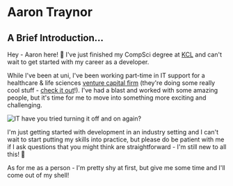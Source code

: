 # Aaron Traynor

## A Brief Introduction...

Hey - Aaron here! :wave: I've just finished my CompSci degree at [KCL](https://www.kcl.ac.uk) and can't wait to get started with my career as a developer.

While I've been at uni, I've been working part-time in IT support for a healthcare & life sciences [venture capital firm](https://svhealthinvestors.com/) (they're doing some really cool stuff - [check it out](https://www.cancerresearchuk.org/about-us/cancer-news/press-release/2019-07-02-cancer-research-uk-forms-collaboration-with-sv-health-investors-to-accelerate-development-of-cancer)!). I've had a blast and worked with some amazing people, but it's time for me to move into something more exciting and challenging.

![IT have you tried turning it off and on again?](https://media.giphy.com/media/DUtVdGeIU8lmo/giphy.gif)

I'm just getting started with development in an industry setting and I can't wait to start putting my skills into practice, but please do be patient with me if I ask questions that you might think are straightforward - I'm still new to all this! :baby:

As for me as a person - I'm pretty shy at first, but give me some time and I'll come out of my shell! 
